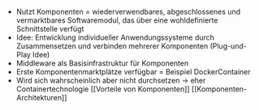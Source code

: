- Nutzt Komponenten = wiederverwendbares, abgeschlossenes und vermarktbares Softwaremodul, das über eine wohldefinierte Schnittstelle verfügt
- Idee: Entwicklung individueller Anwendungssysteme durch Zusammensetzen und verbinden mehrerer Komponenten (Plug-und-Play Idee)
-  Middleware als Basisinfrastruktur für Komponenten
- Erste Komponentenmarktplätze verfügbar = Beispiel DockerContainer
- Wird sich wahrscheinlich aber nicht durchsetzen → eher Containertechnologie
[[Vorteile von Komponenten]]
[[Komponenten-Architekturen]]